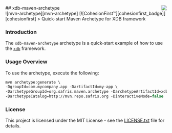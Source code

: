 <img src="http://safris.org/logo.png" align="right" />
## xdb-maven-archetype<br>![mvn-archetype][mvn-archetype] [![CohesionFirst™][cohesionfirst_badge]][cohesionfirst]
> Quick-start Maven Archetype for XDB framework

### Introduction

The `xdb-maven-archetype` archetype is a quick-start example of how to use the [`xdb`][xdb] framework.

### Usage Overview

To use the archetype, execute the following:

  ```tcsh
  mvn archetype:generate \
  -DgroupId=com.mycompany.app -DartifactId=my-app \
  -DarchetypeGroupId=org.safris.maven.archetype -DarchetypeArtifactId=xdb-maven-archetype \
  -DarchetypeCatalog=http://mvn.repo.safris.org -DinteractiveMode=false
  ```

### License

This project is licensed under the MIT License - see the [LICENSE.txt](LICENSE.txt) file for details.

[cohesionfirst]: https://www.cohesionfirst.com/
[cohesionfirst_badge]: https://img.shields.io/badge/CohesionFirst%E2%84%A2--blue.svg
[mvn-archetype]: https://img.shields.io/badge/mvn-archetype-yellow.svg
[xdb]: https://github.com/SevaSafris/xdb
